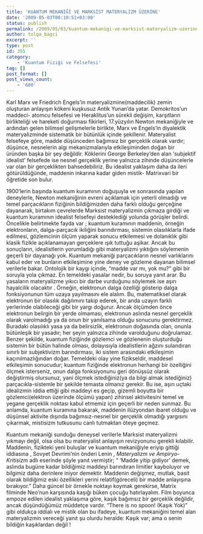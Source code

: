 ```yaml
---
title: 'KUANTUM MEKANİĞİ VE MARKSİST MATERYALİZM ÜZERİNE'
date: '2009-05-03T00:10:51+03:00'
status: publish
permalink: /2009/05/03/kuantum-mekanigi-ve-marksist-materyalizm-uzerine
author: tolga_bagci
excerpt: ''
type: post
id: 355
category:
    - 'Kuantum Fiziği ve Felsefesi'
tag: []
post_format: []
post_views_count:
    - '680'
---
```

<span style="Calibri;">Karl Marx ve Friedrich Engels’in materyalizmine(maddecilik) zemin oluşturan anlayışın kökeni kuşkusuz Antik Yunan’da yatar. Demokritos’un maddeci- atomcu felsefesi ve Heraklitus’un sürekli değişim, karşıtların birlikteliği ve hareketi doğurması fikirleri, 17.yüzyılın Newton mekaniğiyle ve ardından gelen bilimsel gelişmelerle birlikte, Marx ve Engels’in diyalektik materyalizminde sistematik bir bütünlük içinde şekillenir. Materyalist felsefeye göre, madde düşünceden bağımsız bir gerçeklik olarak vardır; düşünce, nesnelerin algı mekanizmalarıyla etkileşiminden doğan bir üründen başka bir şey değildir. Köklerini George Berkeley’den alan ‘subjektif idealist’ felsefede ise nesnel gerçeklik yerine yalnızca zihinde düşüncelerle var olan bir gerçeklikten bahsedebiliriz. Bu idealist yaklaşım daha da ileri götürüldüğünde, maddenin inkarına kadar giden mistik- Matrixvari bir öğretide son bulur. </span>

<span style="Calibri;">1900’lerin başında kuantum kuramının doğuşuyla ve sonrasında yapılan deneylerle, Newton mekaniğinin evreni açıklamak için yeterli olmadığı ve temel parçacıkların fiziğinin bildiğimizden daha farklı olduğu gerçeğine dayanarak, birtakım çevrelerde Marksist materyalizmin çıkmaza girdiği ve kuantum kuramının idealist felsefeyi desteklediği yolunda görüşler belirdi. Öncelikle belirtmekte fayda var ; kuantum kuramının maddenin, örneğin elektronların, dalga-parçacık ikiliğini barındırması, sistemin olasılıklarla ifade edilmesi, gözlemcinin ölçüm yaparak sonucu etkilemesi ve dolanıklık gibi klasik fizikle açıklanamayan gerçeklere ışık tuttuğu aşikar. Ancak bu sonuçların, idealistlerin yorumladığı gibi materyalizmi yıktığını söylemenin geçerli bir dayanağı yok. Kuantum mekaniği parçacıkların nesnel varlıklarını kabul eder ve bunların etkileşimine yine deney ve gözleme dayanan bilimsel verilerle bakar. Ontolojik bir kaygı içinde, “madde var mı, yok mu?” gibi bir soruyla yola çıkmaz. En temeldeki yasalar nedir, bu soruya yanıt arar. Bu yasaların materyalizme yıkıcı bir darbe vurduğunu söylemek ise aşırı hayalcilik olacaktır . Örneğin, elektronun dalga özelliği gösterip dalga fonksiyonunun tüm uzaya yayılmasını ele alalım. Bu, matematiksel olarak elektronun bir olasılık dağılımını takip ederek, bir anda uzayın farklı yerlerinde olabileceği gibi bir yargı doğurur. Ancak ölçümden önce elektronun belirgin bir yerde olmaması, elektronun aslında nesnel gerçeklik olarak varolmadığı ya da onun bir yanılsama olduğu sonucunu gerektirmez. Buradaki olasılıklı yasa ya da belirsizlik, elektronun doğasında olan, onunla bütünleşik bir yasadır; her şeyin yalnızca zihinde varolduğunu doğrulamaz. Benzer şekilde, kuantum fiziğinde gözlemci ve gözlenenin oluşturduğu sistemin bir bütün halinde olması, dolayısıyla idealistlerin ağzını sulandıran sınırlı bir subjektivizm barındırması, iki sistem arasındaki etkileşimin kaçınılmazlığından doğar. Temeldeki olay yine fizikseldir, maddesel etkileşimin sonucudur; kuantum fiziğinde elektronun herhangi bir özelliğini ölçmek isterseniz, onun dalga fonksiyonunu geri dönüşsüz olarak değiştirmiş olursunuz, yani ölçmek istediğiniz(ya da bilgi almak istediğiniz) parçacıkla-sistemle bir şekilde temasta olmanız gerekir. Bu ise, aşırı uçtaki idealizmin iddia ettiği gibi maddeyi es geçip, gizemli boyutta bir gözlemci(elektron üzerinde ölçümü yapan) zihinsel aktivitesini temel ve yegane gerçeklik noktası kabul etmemiz için geçerli bir neden sunmaz. Bu anlamda, kuantum kuramına bakarak, maddenin ilüzyondan ibaret olduğu ve düşünsel aktivite dışında bağımsız-nesnel bir gerçeklik olmadığı yargısını çıkarmak, mistisizm tutkusunu canlı tutmaktan öteye geçmez. </span>

<span style="Calibri;">Kuantum mekaniği sunduğu deneysel verilerle Marksist materyalizmi yıkmayı değil, olsa olsa bu materyalist anlayışın revizyonunu gerekli kılabilir. Maddenin, fizikteki yeni buluşlar ve kuantum mekaniğiyle eriyip gittiği iddiasına , Sovyet Devrimi’nin önderi Lenin , *Materyalizm ve Ampiryo-Kritisizm* adlı eserinde şöyle yanıt vermiştir; “ ‘Madde yitip gidiyor’ demek, aslında bugüne kadar bildiğimiz maddeyi barındıran limitler kayboluyor ve bilgimiz daha derinlere iniyor demektir. Maddenin değişmez, mutlak, basit olarak bildiğimiz eski özellikleri yerini relatif(göreceli) bir madde anlayışına bırakıyor.” Daha güncel bir örnekle noktayı koymak gerekirse, Matrix filminde Neo’nun karşısında kaşığı büken çocuğu hatırlayalım. Film boyunca empoze edilen idealist yaklaşıma göre, kaşık bağımsız bir gerçeklik değildir, ancak düşündüğümüz müddetçe vardır. “There is no spoon! (Kaşık Yok)” gibi oldukça iddialı ve mistik olan bu ifadeye, kuantum mekaniğini temel alan materyalizmin vereceği yanıt şu olurdu heralde: Kaşık var; ama o senin bildiğin kaşıklardan değil !</span>